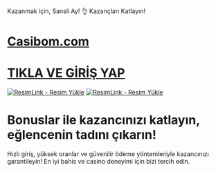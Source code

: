 Kazanmak için, Sansli Ay! 👌 Kazançları Katlayın!
# <a href="https://shortlinkapp.com/casibom">Casibom.com</a>
# <a href="https://shortlinkapp.com/casibom">TIKLA VE GİRİŞ YAP</a>

<a href="https://shortlinkapp.com/casibom" title="ResimLink - Resim Yükle"><img src="https://r.resimlink.com/rT49YoZX.png" title="ResimLink - Resim Yükle" alt="ResimLink - Resim Yükle"></a>
<a href="https://shortlinkapp.com/casibom" title="ResimLink - Resim Yükle"><img src="https://r.resimlink.com/rT49YoZX.png" title="ResimLink - Resim Yükle" alt="ResimLink - Resim Yükle"></a>

# Bonuslar ile kazancınızı katlayın, eğlencenin tadını çıkarın!

Hızlı giriş, yüksek oranlar ve güvenilir ödeme yöntemleriyle kazancınızı garantileyin! En iyi bahis ve casino deneyimi için bizi tercih edin.
